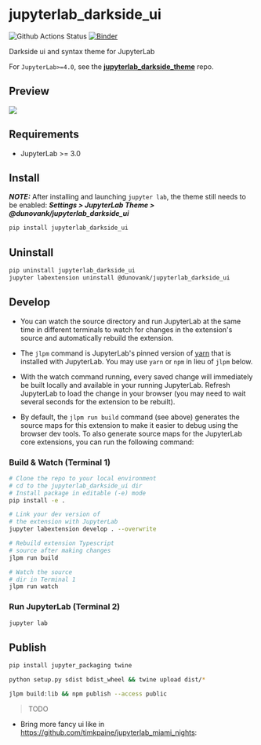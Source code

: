 # jupyterlab_darkside_ui

![Github Actions Status](https://github.com/dunovank/jupyterlab_darkside_ui/workflows/Build/badge.svg)
[![Binder](https://mybinder.org/badge_logo.svg)](https://mybinder.org/v2/gh/dunovank/jupyterlab_darkside_ui/HEAD?urlpath=lab)

Darkside ui and syntax theme for JupyterLab

For `JupyterLab>=4.0`, see the [**jupyterlab_darkside_theme**](https://github.com/dunovank/jupyterlab_darkside_theme/tree/main) repo.

## Preview
![](./jupyterlab_darkside_ui.png)

## Requirements

* JupyterLab >= 3.0

## Install
***NOTE:*** After installing and launching `jupyter lab`, the theme still needs to be enabled:
***Settings > JupyterLab Theme > @dunovank/jupyterlab_darkside_ui***

```bash
pip install jupyterlab_darkside_ui
```

## Uninstall

```bash
pip uninstall jupyterlab_darkside_ui
jupyter labextension uninstall @dunovank/jupyterlab_darkside_ui
```


## Develop

* You can watch the source directory and run JupyterLab at the same time in different terminals to watch for changes in the extension's source and automatically rebuild the extension.

* The `jlpm` command is JupyterLab's pinned version of [yarn](https://yarnpkg.com/) that is installed with JupyterLab. You may use `yarn` or `npm` in lieu of `jlpm` below.

* With the watch command running, every saved change will immediately be built locally and available in your running JupyterLab. Refresh JupyterLab to load the change in your browser (you may need to wait several seconds for the extension to be rebuilt).

* By default, the `jlpm run build` command (see above) generates the source maps for this extension to make it easier to debug using the browser dev tools. To also generate source maps for the JupyterLab core extensions, you can run the following command:

### Build & Watch (Terminal 1)

```bash
# Clone the repo to your local environment
# cd to the jupyterlab_darkside_ui dir
# Install package in editable (-e) mode
pip install -e .

# Link your dev version of
# the extension with JupyterLab
jupyter labextension develop . --overwrite

# Rebuild extension Typescript
# source after making changes
jlpm run build

# Watch the source
# dir in Terminal 1
jlpm run watch
```

### Run JupyterLab (Terminal 2)

```bash
jupyter lab
```

## Publish

```bash
pip install jupyter_packaging twine
```

```bash
python setup.py sdist bdist_wheel && twine upload dist/*
```

```bash
jlpm build:lib && npm publish --access public
```

> TODO
- Bring more fancy ui like in https://github.com/timkpaine/jupyterlab_miami_nights:
